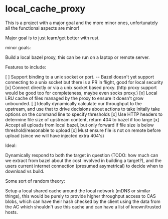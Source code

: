 # local_cache_proxy


This is a project with a major goal and the more minor ones, unfortunately all the functional aspects are minor!


Major goal is to just learn/get better with rust.


minor goals:

Build a local bazel proxy, this can be run on a laptop or remote server.

Features to include:

[ ] Support binding to a unix socket or port.
    -- Bazel doesn't yet support connecting to a unix socket but there is a PR in flight, good for local security
[x] Connect directly or via a unix socket based proxy. (http proxy support would be good too for completeness, maybe even socks proxy.)
[x] Local LRU cache of files managed by the proxy to ensure it doesn't grow unbounded.
[ ] Ideally dynamically calculate our throughput to the upstream, and use that to drive decisions about actions to take
    Initally take options on the command line to specify thresholds
[x] Use HTTP headers to determine file size of upstream content, return 404 to bazel if too large
[x] Accept all uploads from local bazel, but only forward if file size is below threshold/reasonable to upload
[x] Must ensure file is not on remote before upload (since we will have injected extra 404's)


Ideal:

Dynamically respond to both the target in question (TODO: how much can we extract from bazel about the cost involved in building a target?), and the users current internet connection (presumed asymetrical) to decide when to download vs build.


Some sort of random theory:

Setup a local shared cache around the local network (mDNS or similar things), this would be purely to provide higher throughput access to CAS blobs, which can have their hash checked by the client using the data from the AC which shouldn't use this cache and can have a list of known/trusted hosts.

